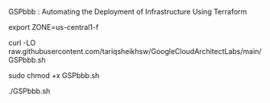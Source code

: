 GSPbbb : Automating the Deployment of Infrastructure Using Terraform

export ZONE=us-central1-f

curl -LO raw.githubusercontent.com/tariqsheikhsw/GoogleCloudArchitectLabs/main/GSPbbb.sh

sudo chmod +x GSPbbb.sh

./GSPbbb.sh
